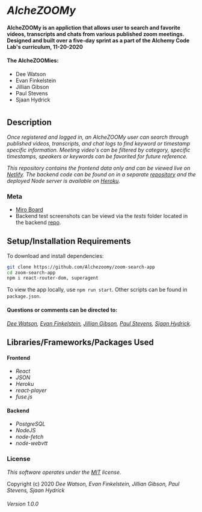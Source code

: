 # _AlcheZOOMy_

#### **AlcheZOOMy** is an appliction that allows user to search and favorite videos, transcripts and chats from various published zoom meetings. Designed and built over a five-day sprint as a part of the Alchemy Code Lab's curriculum, 11-20-2020

#### **The AlcheZOOMies**:
- Dee Watson
- Evan Finkelstein
- Jillian Gibson
- Paul Stevens
- Sjaan Hydrick

#
## Description

_Once registered and logged in, an AlcheZOOMy user can search through published videos, transcripts, and chat logs to find keyword or timestamp specific information. Meeting video's can be filtered by category, specific timestamps, speakers or keywords can be favorited for future reference._

_This repository contains the frontend data only and can be viewed live on [Netlify](https://alchezoomy.netlify.app/). The backend code can be found on in a separate [repository](https://github.com/Alchezoomy/zoom-search-sql) and the deployed Node server is available on [Heroku](https://alchezoomy.herokuapp.com/)._

### Meta
- [Miro Board](https://miro.com/app/board/o9J_kgdqUNg=/)
- Backend test screenshots can be viewd via the _tests_ folder located in the backend [repo](https://github.com/Alchezoomy/zoom-search-sql/blob/main/__tests__/8%20passing%20jest%20tests.png).

## Setup/Installation Requirements

To download and install dependencies:

```bash
git clone https://github.com/Alchezoomy/zoom-search-app
cd zoom-search-app
npm i react-router-dom, superagent
```

To view the app locally, use `npm run start`. Other scripts can be found in `package.json`.


#### Questions or comments can be directed to:
_[Dee Watson](dlarkinwatson@gmail.com), [Evan Finkelstein](evanfinkelstein91@gmail.com), [Jillian Gibson](jillian.l.gibson@gmail.com), [Paul Stevens](paul.stevens.developer@gmail.com), [Sjaan Hydrick](sjaanahydrick@gmail.com)._

## Libraries/Frameworks/Packages Used

#### Frontend
* _React_
* _JSON_
* _Heroku_
* _react-player_
* _fuse.js_
#### Backend
* _PostgreSQL_
* _NodeJS_
* _node-fetch_
* _node-webvtt_


### License

*_This software operates under the [MIT](https://en.wikipedia.org/wiki/MIT_License) license._*

Copyright (c) 2020 _Dee Watson, Evan Finkelstein, Jillian Gibson, Paul Stevens, Sjaan Hydrick_

###### Version 1.0.0